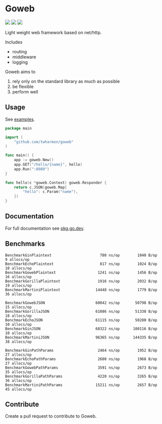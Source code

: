 # Goweb

![](https://github.com/twharmon/goweb/workflows/Test/badge.svg) [![](https://goreportcard.com/badge/github.com/twharmon/goweb)](https://goreportcard.com/report/github.com/twharmon/goweb) [![](https://gocover.io/_badge/github.com/twharmon/goweb)](https://gocover.io/github.com/twharmon/goweb)

Light weight web framework based on net/http.

Includes
- routing
- middleware
- logging

Goweb aims to
1. rely only on the standard library as much as possible
2. be flexible
3. perform well

## Usage
See [examples](https://github.com/twharmon/goweb/tree/master/examples).
```go
package main

import (
	"github.com/twharmon/goweb"
)

func main() {
    app := goweb.New()
    app.GET("/hello/{name}", hello)
    app.Run(":8080")
}

func hello(c *goweb.Context) goweb.Responder {
    return c.JSON(goweb.Map{
        "hello": c.Param("name"),
    })
}
```

## Documentation
For full documentation see [pkg.go.dev](https://pkg.go.dev/github.com/twharmon/goweb).

## Benchmarks
```
BenchmarkGinPlaintext        	 	       780 ns/op	    1040 B/op	       9 allocs/op
BenchmarkEchoPlaintext       	 	       817 ns/op	    1024 B/op	      10 allocs/op
BenchmarkGowebPlaintext      	  	      1241 ns/op	    1456 B/op	      16 allocs/op
BenchmarkGorillaPlaintext    	  	      1916 ns/op	    2032 B/op	      19 allocs/op
BenchmarkMartiniPlaintext    	   	     14448 ns/op	    1779 B/op	      36 allocs/op

BenchmarkGowebJSON           	   	     60042 ns/op	   50798 B/op	      15 allocs/op
BenchmarkGorillaJSON         	   	     61086 ns/op	   51330 B/op	      18 allocs/op
BenchmarkEchoJSON            	   	     61115 ns/op	   50280 B/op	      10 allocs/op
BenchmarkGinJSON             	   	     68322 ns/op	  100116 B/op	      10 allocs/op
BenchmarkMartiniJSON         	   	     96365 ns/op	  144335 B/op	      38 allocs/op

BenchmarkGinPathParams       	  	      2464 ns/op	    1952 B/op	      27 allocs/op
BenchmarkEchoPathParams      	  	      2600 ns/op	    1968 B/op	      27 allocs/op
BenchmarkGowebPathParams     	  	      3591 ns/op	    2673 B/op	      35 allocs/op
BenchmarkGorillaPathParams   	  	      4220 ns/op	    3265 B/op	      36 allocs/op
BenchmarkMartiniPathParams   	   	     15211 ns/op	    2657 B/op	      45 allocs/op
```

## Contribute
Create a pull request to contribute to Goweb.
